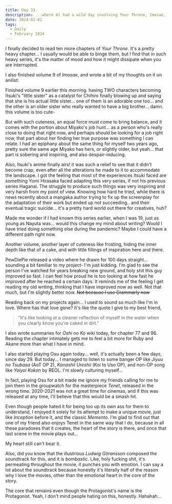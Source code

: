 ```yaml
---
title: Day 33.
description: ...where Al had a wild day involving Your Throne, Imosae, PewDiePie, Oshi no Ko, Osu, and Tenet.
date: 2024-02-02
tags: 
  - Daily
  - February 2024
---
```


I finally decided to read ten more chapters of *Your Throne*. It's a pretty heavy chapter... I usually would be able to binge them, but I find that in such heavy series, it's the matter of mood and how it might dissipate when you are interrupted.

I also finished volume 9 of *Imosae*, and wrote a bit of my thoughts on it on anilist:

Finished volume 9 earlier this morning. having TWO characters becoming Itsuki's "little sister" as a catalyst for Chihiro finally blowing up and saying that she is his actual little sister... one of them is an adorable one too... and the other is an older sister who really wanted to have a big brother... damn. this volume is too cute-

But with such cuteness, an equal force must come to bring balance, and it comes with the portion about Miyako's job hunt... as a person who's really close to doing that right now, and perhaps should be looking for a job right now, that part about her finding her true purpose was something I can relate. I had an epiphany about the same thing for myself two years ago, pretty sure the same age Miyako has hers, or slightly older, but yeah... that part is sobering and inspiring, and also despair-inducing.

Also, Itsuki's anime finally airs! it was such a relief to see that it didn't become crap, even after all the alterations he made to it to accommodate the landscape. I got the feeling that most of the experiences Itsuki faced are something Yomi Hirasaka faced adapting this very series, if not his previous series Haganai. The struggle to produce such things was very inspiring and very harsh from my point of view. Knowing how hard he tried, while there is news recently about a mangaka author trying to fix up the screenplay for the adaptation of their work but ended up not succeeding.. and their eventual tragic suicide... it's a pretty hard world out there for creatives, huh?

Made me wonder if I had known this series earlier, when I was 19, just as young as Nayuta was... would this change my mind about writing? Would I have tried doing something else during the pandemic? Maybe I could have a different path right now.

Another volume, another layer of cuteness like frosting, hiding the inner depth like that of a cake, and with little fillings of inspiration here and there.

PewDiePie released a video where he drawn for 100 days straight... sounding a bit familiar to my project- I'm just kidding. I'm glad to see the person I've watched for years breaking new ground, and holy shit this guy improved so fast. I can feel how proud he is too looking at how fast he improved after he reached a certain days. It reminds me of the feeling I get reading my old writing, thinking that I have improved now as well. Not that much, but I'm slightly better now. ~~Not because I use Grammarly now~~

Reading back on my projects again... I used to sound so much like I'm in love. Where has that love gone? It's like the quote I give to my best friend,

> "It's like looking at a cleaner reflection of myself in the water when you clearly know you're caked in dirt."

I also wrote summaries for *Oshi no Ko* wiki today, for chapter 77 and 96. Reading the chapter intimately gets me to feel a bit more for Ruby and Akane more than what I have in mind.

I also started playing Osu again today... well, it's actually been a few days, since day 29. But today... I managed to listen to some banger OP like *Jiyuu no Tsubasa* (AoT OP 2), *Kanashii Ureshii* (Koi to Uso OP), and non-OP song like *Yoiyoi Kokon* by REOL. I'm slowly culturing myself...

In fact, playing Osu for a bit made me ignore my friends calling for me to join them in the groupwatch for the masterpiece *Tenet*, released in the wrong time. 2020-2021 was not a great time for cinemas, and if this was released at any time, I'll believe that this would be a smash hit. 

Even though people hated it for being too up its own ass for them to understand, I enjoyed it solely for its attempt to make a unique movie, just like *Inception* before it, and the classic *Memento*. I'm glad to find out that one of my friend also enjoys Tenet in the same way that I do, because in all these paradoxes that it creates, the heart of the story is there, and once that last scene in the movie plays out...

My heart still can't bear it.

Also, did you know that the illustrious *Ludwig Göransson* composed the soundtrack for this, and it is *bombastic*. Like, holy fucking shit, it's permeating throughout the movie, it punches you with emotion. I can say a lot about the soundtrack because honestly it's literally half of the reason why I love the movies, other than the emotional heart in the core of the story.

The core that remains even though the Protagonist's name is the Protagonist. Yeah, I don't mind people hating on this, honestly. Hahahah...
